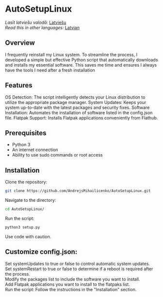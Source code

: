 # AutoSetupLinux
*Lasīt latviešu valodā:* [Latviešu](README.lv.md)<br>
*Read this in other languages:* [Latvian](README.lv.md)

## Overview
I frequently reinstall my Linux system. To streamline the process, I developed a simple but effective Python script that automatically downloads and installs my essential software. This saves me time and ensures I always have the tools I need after a fresh installation
## Features
OS Detection: The script intelligently detects your Linux distribution to utilize the appropriate package manager.
System Updates: Keeps your system up-to-date with the latest packages and security fixes.
Software Installation: Automates the installation of software listed in the config.json file.
Flatpak Support: Installs Flatpak applications conveniently from Flathub.

## Prerequisites
- Python 3
- An internet connection
- Ability to use sudo commands or root access

## Installation
Clone the repository:

```Bash 
git clone https://github.com/AndrejsMihailicenko/AutoSetupLinux.git
```
Navigate to the directory:
```Bash
cd AutoSetupLinux/
```
Run the script:
```Bash
python3 setup.py
```
Use code with caution.

## Customize config.json:

Set systemUpdates to true or false to control automatic system updates. <br>
Set systemRestart to true or false to determine if a reboot is required after the process. <br>
Modify the packages list to include the software you want to install. <br>
Add Flatpak applications you want to install to the flatpaks list. <br>
Run the script: Follow the instructions in the "Installation" section.
